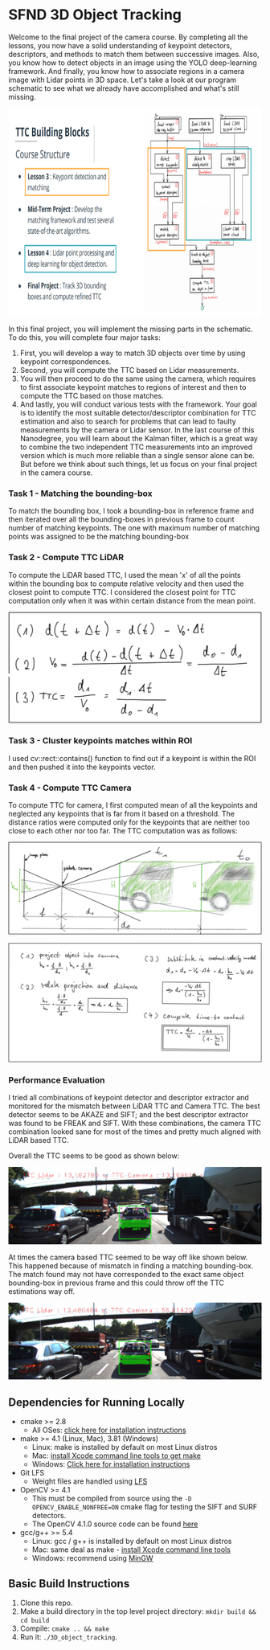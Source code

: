 # SFND 3D Object Tracking

Welcome to the final project of the camera course. By completing all the lessons, you now have a solid understanding of keypoint detectors, descriptors, and methods to match them between successive images. Also, you know how to detect objects in an image using the YOLO deep-learning framework. And finally, you know how to associate regions in a camera image with Lidar points in 3D space. Let's take a look at our program schematic to see what we already have accomplished and what's still missing.

<img src="images/course_code_structure.png" width="779" height="414" />

In this final project, you will implement the missing parts in the schematic. To do this, you will complete four major tasks: 
1. First, you will develop a way to match 3D objects over time by using keypoint correspondences. 
2. Second, you will compute the TTC based on Lidar measurements. 
3. You will then proceed to do the same using the camera, which requires to first associate keypoint matches to regions of interest and then to compute the TTC based on those matches. 
4. And lastly, you will conduct various tests with the framework. Your goal is to identify the most suitable detector/descriptor combination for TTC estimation and also to search for problems that can lead to faulty measurements by the camera or Lidar sensor. In the last course of this Nanodegree, you will learn about the Kalman filter, which is a great way to combine the two independent TTC measurements into an improved version which is much more reliable than a single sensor alone can be. But before we think about such things, let us focus on your final project in the camera course. 

### Task 1 - Matching the bounding-box

To match the bounding box, I took a bounding-box in reference frame and then iterated over all the bounding-boxes in previous frame to count number of matching keypoints. The one with maximum number of matching points was assigned to be the matching bounding-box

### Task 2 - Compute TTC LiDAR

To compute the LiDAR based TTC, I used the mean 'x' of all the points within the bounding box to compute relative velocity and then used the closest point to compute TTC. I considered the closest point for TTC computation only when it was within certain distance from the mean point.

![](screenshots/lidar_ttc_compute.png)

### Task 3 - Cluster keypoints matches within ROI

I used cv::rect::contains() function to find out if a keypoint is within the ROI and then pushed it into the keypoints vector.

### Task 4 - Compute TTC Camera

To compute TTC for camera, I first computed mean of all the keypoints and neglected any keypoints that is far from it based on a threshold. The distance ratios were computed only for the keypoints that are neither too close to each other nor too far. The TTC computation was as follows:

![](screenshots/camera_pinhole.png)

![](screenshots/camera_ttc.png)

### Performance Evaluation 

I tried all combinations of keypoint detector and descriptor extractor and monitored for the mismatch between LiDAR TTC and Camera TTC. The best detector seems to be AKAZE and SIFT; and the best descriptor extractor was found to be FREAK and SIFT. With these combinations, the camera TTC combination looked sane for most of the times and pretty much aligned with LiDAR based TTC.

Overall the TTC seems to be good as shown below:

![](screenshots/ttc_good.PNG)

At times the camera based TTC seemed to be way off like shown below. This happened because of mismatch in finding a matching bounding-box. The match found may not have corresponded to the exact same object bounding-box in previous frame and this could throw off the TTC estimations way off.

![](screenshots/cam_ttc_56.PNG)


## Dependencies for Running Locally
* cmake >= 2.8
  * All OSes: [click here for installation instructions](https://cmake.org/install/)
* make >= 4.1 (Linux, Mac), 3.81 (Windows)
  * Linux: make is installed by default on most Linux distros
  * Mac: [install Xcode command line tools to get make](https://developer.apple.com/xcode/features/)
  * Windows: [Click here for installation instructions](http://gnuwin32.sourceforge.net/packages/make.htm)
* Git LFS
  * Weight files are handled using [LFS](https://git-lfs.github.com/)
* OpenCV >= 4.1
  * This must be compiled from source using the `-D OPENCV_ENABLE_NONFREE=ON` cmake flag for testing the SIFT and SURF detectors.
  * The OpenCV 4.1.0 source code can be found [here](https://github.com/opencv/opencv/tree/4.1.0)
* gcc/g++ >= 5.4
  * Linux: gcc / g++ is installed by default on most Linux distros
  * Mac: same deal as make - [install Xcode command line tools](https://developer.apple.com/xcode/features/)
  * Windows: recommend using [MinGW](http://www.mingw.org/)

## Basic Build Instructions

1. Clone this repo.
2. Make a build directory in the top level project directory: `mkdir build && cd build`
3. Compile: `cmake .. && make`
4. Run it: `./3D_object_tracking`.
